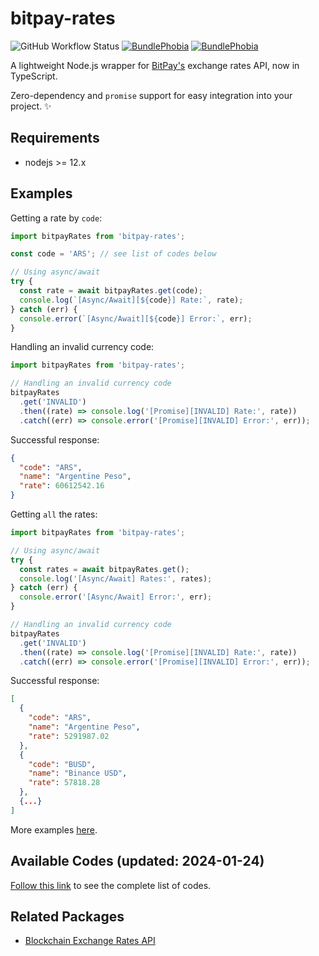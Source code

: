 # bitpay-rates

![GitHub Workflow Status](https://img.shields.io/github/actions/workflow/status/colkito/bitpay-rates/npm-publish.yml?style=flat-square)
[![BundlePhobia](https://img.shields.io/bundlephobia/min/bitpay-rates.svg?style=flat-square)](https://bundlephobia.com/result?p=bitpay-rates)
[![BundlePhobia](https://img.shields.io/bundlephobia/minzip/bitpay-rates.svg?style=flat-square)](https://bundlephobia.com/result?p=bitpay-rates)

A lightweight Node.js wrapper for [BitPay's](https://bitpay.com/rates) exchange rates API, now in TypeScript.

Zero-dependency and `promise` support for easy integration into your project. ✨

## Requirements

- nodejs >= 12.x

## Examples

Getting a rate by `code`:

```js
import bitpayRates from 'bitpay-rates';

const code = 'ARS'; // see list of codes below

// Using async/await
try {
  const rate = await bitpayRates.get(code);
  console.log(`[Async/Await][${code}] Rate:`, rate);
} catch (err) {
  console.error(`[Async/Await][${code}] Error:`, err);
}
```

Handling an invalid currency code:

```js
import bitpayRates from 'bitpay-rates';

// Handling an invalid currency code
bitpayRates
  .get('INVALID')
  .then((rate) => console.log('[Promise][INVALID] Rate:', rate))
  .catch((err) => console.error('[Promise][INVALID] Error:', err));
```

Successful response:

```json
{
  "code": "ARS",
  "name": "Argentine Peso",
  "rate": 60612542.16
}
```

Getting `all` the rates:

```js
import bitpayRates from 'bitpay-rates';

// Using async/await
try {
  const rates = await bitpayRates.get();
  console.log('[Async/Await] Rates:', rates);
} catch (err) {
  console.error('[Async/Await] Error:', err);
}

// Handling an invalid currency code
bitpayRates
  .get('INVALID')
  .then((rate) => console.log('[Promise][INVALID] Rate:', rate))
  .catch((err) => console.error('[Promise][INVALID] Error:', err));
```

Successful response:

```json
[
  {
    "code": "ARS",
    "name": "Argentine Peso",
    "rate": 5291987.02
  },
  {
    "code": "BUSD",
    "name": "Binance USD",
    "rate": 57818.28
  },
  {...}
]
```

More examples [here](example/rates-example.js).

## Available Codes (updated: 2024-01-24)

[Follow this link](CODES.md) to see the complete list of codes.

## Related Packages

- [Blockchain Exchange Rates API](https://npmjs.com/blockchain-rates)
